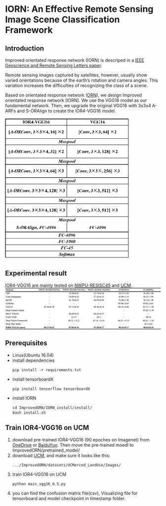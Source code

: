 # IORN: An Effective Remote Sensing Image Scene Classification Framework

## Introduction
Improved orientated response network (IORN) is descriped in a [IEEE Geoscience and Remote Sensing Letters paper](https://ieeexplore.ieee.org/document/8434220/).

Remote sensing images captured by satellites, however, usually show varied orientations because of the earth’s rotation and camera angles. This variation increases the difficulties of recognizing the class of a scene. 

Based on orientated response network ([ORN](https://arxiv.org/abs/1701.01833)), we design Improved orientated response network (IORN).
We use the VGG16 model as our fundamental network. Then, we upgrade the original VGG16 with 3x3x4 A-ARFs and S-ORAlign to create the IOR4-VGG16 model.

<img src='pic/arch.png' width='400'>

## Experimental result
IOR4-VGG16 are mainly tested on [NWPU-RESISC45](http://www.escience.cn/people/JunweiHan/NWPU-RESISC45.html) and [UCM](http://weegee.vision.ucmerced.edu/datasets/landuse.html).
<img src='pic/result.png' width='850'>

## Prerequisites
* Linux(Ubuntu 16.04)
* install dependencies
	```
	pip install -r requirements.txt
	```
* install tensorboardX
	```
	pip install tensorflow tensorboardX
	```
* install IORN
	```
	cd ImprovedORN/IORN_install/install/
	bash install.sh
	```

## Train IOR4-VGG16 on UCM
1. download pre-trained IOR4-VGG16 (90 epoches on Imagenet) from [OneDrive](https://1drv.ms/u/s!AseOni9i6qlubypHdgKxxcNA5s8) or [BaiduYun](https://pan.baidu.com/s/1e39zySQtMZ9kRcc9bSo-lA). Then move the pre-trained moedl to ImprovedORN/pretrained_model/
2. download [UCM](http://weegee.vision.ucmerced.edu/datasets/landuse.html), and make sure it looks like this:
	```
	.../ImprovedORN/datasets/UCMerced_LandUse/Images/
	```
3. train IOR4-VGG16 on UCM
	```
	python main_vgg16_0.5.py
	```
4. you can find the confusion matrix file(csv), Visualizing file for tensorboard and model checkpoint in timestamp folder.
